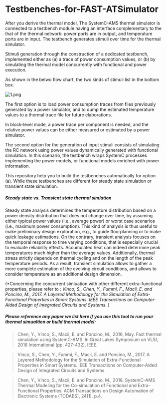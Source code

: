 # Testbenches-for-FAST-ATSimulator

After you derive the thermal model, The SystemC-AMS thermal simulator is connected to a testbench module having an interface complementary to the that of the thermal network: power ports are in output, and temperature ports are in input. The testbench generates stimuli over time for the thermal simulator. 

Stimuli generation through the construction of a dedicated testbench, implemented either as (a) a trace of power consumption values, or (b) by simulating the thermal model concurrently with functional and power execution.

As shown in the belwo flow chart, the two kinds of stimuli list in the bottom box. 

![1.png](https://steemitimages.com/DQmRSHNr3yikNfUUNo5LKptdMTYdYXP49w5Cit5arseT7gh/1.png)

The first option is to load power consumption traces from files previously generated by a power simulator, and to dump the estimated
temperature values to a thermal trace file for future elaborations. 

In block-level mode, a power trace per component is needed, and the relative power values can be either measured or estimated by a power simulator.

The second option for the generation of input stimuli consists of simulating the RC network using power values dynamically generated with functional simulation. In this scenario, the testbench wraps SystemC processes implementing the power models, or functional models enriched with power information.

This repository help you to build the testbenches automatically for option (a). While these testbenches are different for steady state simulation or transient state simulation. 

##### Steady state vs. Transient state thermal simlation
Steady state analysis determines the temperature distribution based on a power density distribution that does not change over time, by assuming either typical power values (i.e., average power) or worst case scenarios (i.e., maximum power consumption). This kind of analysis is thus useful to make preliminary design exploration, e.g., to guide floorplanning or to make quick leakage estimations. On the contrary, transient analysis focuses on the temporal response to time varying conditions, that is especially crucial to evaluate reliability effects. Accumulated heat can indeed determine peak temperatures much higher than the average values. Additionally, thermal stress strictly depends on thermal cycling and on the length of the peak temperature periods. As a result, transient simulation allows to gather a more complete estimation of the evolving circuit conditions, and allows to consider temperature as an additional design dimension.

(*Concerning the concurrent simluation with other different extra-functional properties, please refer to : *Vinco, S., Chen, Y., Fummi, F., Macii, E. and Poncino, M., 2017. A Layered Methodology for the Simulation of Extra-Functional Properties in Smart Systems. IEEE Transactions on Computer-Aided Design of Integrated Circuits and Systems.* )

##### Please reference any paper we list here if you use this tool to run your thermal simualtion or build thermal model:

>Chen, Y., Vinco, S., Macii, E. and Poncino, M., 2016, May. Fast thermal simulation using SystemC-AMS. In Great Lakes Symposium on VLSI, 2016 International (pp. 427-432). IEEE.

>Vinco, S., Chen, Y., Fummi, F., Macii, E. and Poncino, M., 2017. A Layered Methodology for the Simulation of Extra-Functional Properties in Smart Systems. IEEE Transactions on Computer-Aided Design of Integrated Circuits and Systems.

>Chen, Y., Vinco, S., Macii, E. and Poncino, M., 2018. SystemC-AMS Thermal Modeling for the Co-simulation of Functional and Extra-Functional Properties. ACM Transactions on Design Automation of Electronic Systems (TODAES), 24(1), p.4.
